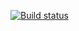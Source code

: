 [![Build status](https://ci.appveyor.com/api/projects/status/06mflgcnq1m9ieoy?svg=true)](https://ci.appveyor.com/project/BirrTaty/cardorder)
